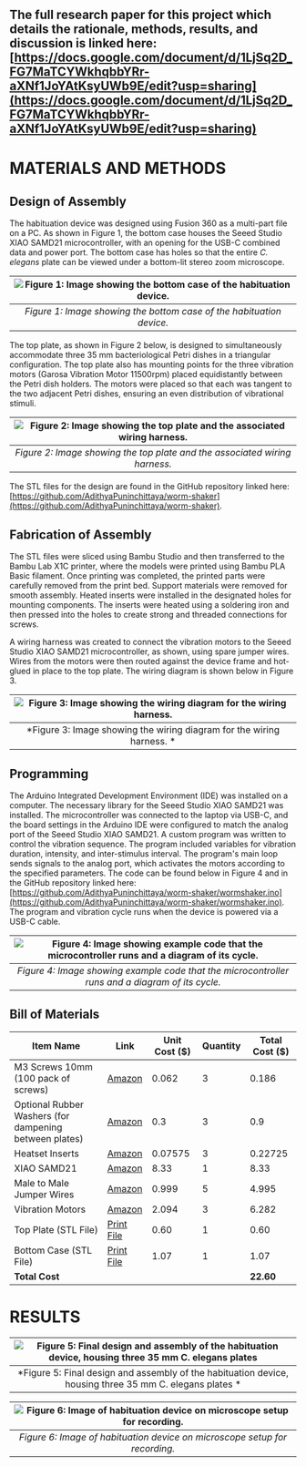 ## The full research paper for this project which details the rationale, methods, results, and discussion is linked here: [https://docs.google.com/document/d/1LjSq2D_FG7MaTCYWkhqbbYRr-aXNf1JoYAtKsyUWb9E/edit?usp=sharing](https://docs.google.com/document/d/1LjSq2D_FG7MaTCYWkhqbbYRr-aXNf1JoYAtKsyUWb9E/edit?usp=sharing)

# MATERIALS AND METHODS 

## Design of Assembly
The habituation device was designed using Fusion 360 as a multi-part file on a PC. As shown in Figure 1, the bottom case houses the Seeed Studio XIAO SAMD21 microcontroller, with an opening for the USB-C combined data and power port. The bottom case has holes so that the entire *C. elegans* plate can be viewed under a bottom-lit stereo zoom microscope. 

| ![Figure 1: Image showing the bottom case of the habituation device.](https://github.com/AdithyaPuninchittaya/worm-shaker/blob/main/Images/unnamed%20(1)%20.jpg) |
|:--:| 
| *Figure 1: Image showing the bottom case of the habituation device.* |

The top plate, as shown in Figure 2 below, is designed to simultaneously accommodate three 35 mm bacteriological Petri dishes in a triangular configuration. The top plate also has mounting points for the three vibration motors (Garosa Vibration Motor 11500rpm) placed equidistantly between the Petri dish holders. The motors were placed so that each was tangent to the two adjacent Petri dishes, ensuring an even distribution of vibrational stimuli. 

| ![Figure 2: Image showing the top plate and the associated wiring harness.](https://github.com/AdithyaPuninchittaya/worm-shaker/blob/main/Images/unnamed%20(2).jpg) |
|:--:| 
| *Figure 2: Image showing the top plate and the associated wiring harness.* |


The STL files for the design are found in the GitHub repository linked here: [https://github.com/AdithyaPuninchittaya/worm-shaker](https://github.com/AdithyaPuninchittaya/worm-shaker).

## Fabrication of Assembly  
The STL files were sliced using Bambu Studio and then transferred to the Bambu Lab X1C printer, where the models were printed using Bambu PLA Basic filament. Once printing was completed, the printed parts were carefully removed from the print bed. Support materials were removed for smooth assembly. Heated inserts were installed in the designated holes for mounting components. The inserts were heated using a soldering iron and then pressed into the holes to create strong and threaded connections for screws.

A wiring harness was created to connect the vibration motors to the Seeed Studio XIAO SAMD21 microcontroller, as shown, using spare jumper wires. Wires from the motors were then routed against the device frame and hot-glued in place to the top plate. The wiring diagram is shown below in Figure 3. 

| ![Figure 3: Image showing the wiring diagram for the wiring harness.](https://github.com/AdithyaPuninchittaya/worm-shaker/blob/main/Images/unnamed.png) |
|:--:| 
| *Figure 3: Image showing the wiring diagram for the wiring harness. * |

## Programming
The Arduino Integrated Development Environment (IDE) was installed on a computer. The necessary library for the Seeed Studio XIAO SAMD21 was installed. The microcontroller was connected to the laptop via USB-C, and the board settings in the Arduino IDE were configured to match the analog port of the Seeed Studio XIAO SAMD21. A custom program was written to control the vibration sequence. The program included variables for vibration duration, intensity, and inter-stimulus interval. The program's main loop sends signals to the analog port, which activates the motors according to the specified parameters. The code can be found below in Figure 4 and in the GitHub repository linked here: [https://github.com/AdithyaPuninchittaya/worm-shaker/wormshaker.ino](https://github.com/AdithyaPuninchittaya/worm-shaker/wormshaker.ino). The program and vibration cycle runs when the device is powered via a USB-C cable. 

| ![Figure 4: Image showing example code that the microcontroller runs and a diagram of its cycle.](https://github.com/AdithyaPuninchittaya/worm-shaker/blob/main/Images/Novel%20Design%20and%20Evaluation%20of%20C.%20elegans%20Habituation%20Device.jpg) |
|:--:| 
| *Figure 4: Image showing example code that the microcontroller runs and a diagram of its cycle.* |


## Bill of Materials

| Item Name | Link | Unit Cost ($) | Quantity | Total Cost ($) |
|-----------|------|---------------|----------|----------------|
| M3 Screws 10mm (100 pack of screws) | [Amazon](http://amazon.com/Mxfans-100pcs-Carbon-Countersunk-Socket/dp/B07DWVDDWC) | 0.062 | 3 | 0.186 |
| Optional Rubber Washers (for dampening between plates) | [Amazon](http://www.amazon.com/uxcell-Gasket-Rubber-Washer-Grommet/dp/B01MTDD2R9) | 0.3 | 3 | 0.9 |
| Heatset Inserts | [Amazon](http://amazon.com/uxcell-Knurled-Insert-Female-Embedding) | 0.07575 | 3 | 0.22725 |
| XIAO SAMD21 | [Amazon](https://www.amazon.com/Seeeduino-Smallest-Microcontroller-Interfaces-Compatible/dp/B08745JBRP) | 8.33 | 1 | 8.33 |
| Male to Male Jumper Wires | [Amazon](https://www.amazon.com/Seeeduino-Smallest-Microcontroller-Interfaces-Compatible/dp/B08745JBRP) | 0.999 | 5 | 4.995 |
| Vibration Motors | [Amazon](https://www.amazon.com/11500rpm-Vibration-Vibrating-Detection-Equipment/dp/B087XCFCLL) | 2.094 | 3 | 6.282 |
| Top Plate (STL File) | [Print File](https://github.com/AdithyaPuninchittaya/worm-shaker/blob/main/Print%20Files/Top%20Plate.stl) | 0.60 | 1 | 0.60 |
| Bottom Case (STL File) | [Print File](https://github.com/AdithyaPuninchittaya/worm-shaker/blob/main/Print%20Files/Bottom%20Case.stl) | 1.07 | 1 | 1.07 |
| **Total Cost** | | | | **22.60** |

# RESULTS

| ![Figure 5: Final design and assembly of the habituation device, housing three 35 mm *C. elegans* plates](https://github.com/AdithyaPuninchittaya/worm-shaker/blob/main/Images/IMG_9063.jpg) |
|:--:| 
| *Figure 5: Final design and assembly of the habituation device, housing three 35 mm C. elegans plates * |



| ![Figure 6: Image of habituation device on microscope setup for recording.](https://github.com/AdithyaPuninchittaya/worm-shaker/blob/main/Images/IMG_9064.jpg) |
|:--:| 
| *Figure 6: Image of habituation device on microscope setup for recording.* |

